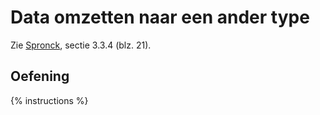 # Data omzetten naar een ander type
Zie [Spronck](http://www.spronck.net/pythonbook/pythonboek.pdf), sectie 3.3.4 (blz. 21).

## Oefening
{% instructions %}
